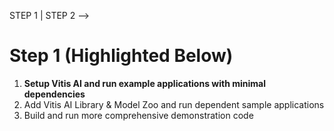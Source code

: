 STEP 1 | STEP 2 -->

# Step 1 (Highlighted Below)

1. **Setup Vitis AI and run example applications with minimal dependencies**
2. Add Vitis AI Library & Model Zoo and run dependent sample applications
3. Build and run more comprehensive demonstration code
